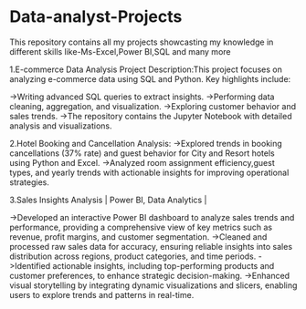 # Data-analyst-Projects
This repository contains all my projects showcasting my knowledge in different skills like-Ms-Excel,Power BI,SQL and many more

1.E-commerce Data Analysis 
Project Description:This project focuses on analyzing e-commerce data using SQL and Python. Key highlights include:

->Writing advanced SQL queries to extract insights.
->Performing data cleaning, aggregation, and visualization.
->Exploring customer behavior and sales trends.
->The repository contains the Jupyter Notebook with detailed analysis and visualizations.

2.Hotel Booking and Cancellation Analysis: 
->Explored trends in booking cancellations (37% rate) and guest behavior for City and Resort hotels using Python and Excel. 
->Analyzed room assignment efficiency,guest types, and yearly trends with actionable insights for improving operational strategies.

3.Sales Insights Analysis | Power BI, Data Analytics | 

->Developed an interactive Power BI dashboard to analyze sales trends and performance, providing a comprehensive view of key metrics such as revenue, profit margins, and customer segmentation.
->Cleaned and processed raw sales data for accuracy, ensuring reliable insights into sales distribution across regions, product categories, and time periods.
->Identified actionable insights, including top-performing products and customer preferences, to enhance strategic decision-making.
->Enhanced visual storytelling by integrating dynamic visualizations and slicers, enabling users to explore trends and patterns in real-time.
